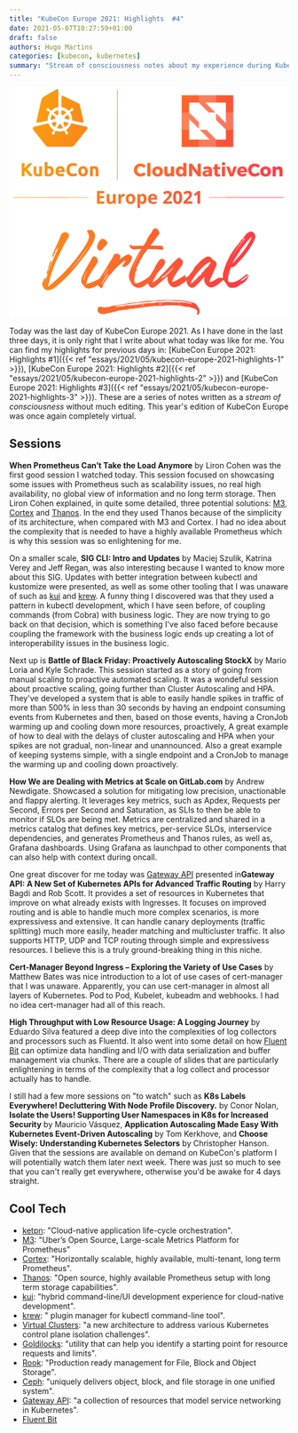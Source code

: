```yaml
---
title: "KubeCon Europe 2021: Highlights  #4"
date: 2021-05-07T10:27:59+01:00
draft: false
authors: Hugo Martins
categories: [kubecon, kubernetes]
summary: "Stream of consciousness notes about my experience during KubeCon Europe 2021 and cool things I've learned or enjoyed."
---
```


![kubecon-logo](https://raw.githubusercontent.com/cncf/artwork/master/other/kubecon-cloudnativecon/2021-eu-virtual/color/kubecon-eu-2021-color.png)

Today was the last day of KubeCon Europe 2021. As I have done in the last three days, it is only right that I write about what today was like for me. You can find my highlights for previous days in: [KubeCon Europe 2021: Highlights #1]({{< ref "essays/2021/05/kubecon-europe-2021-highlights-1"  >}}), [KubeCon Europe 2021: Highlights #2]({{< ref "essays/2021/05/kubecon-europe-2021-highlights-2"  >}}) and [KubeCon Europe 2021: Highlights #3]({{< ref "essays/2021/05/kubecon-europe-2021-highlights-3"  >}}). These are a series of notes written as a _stream of consciousness_ without much editing. This year's edition of KubeCon Europe was once again completely virtual.

## Sessions

**When Prometheus Can’t Take the Load Anymore** by Liron Cohen was the first good session I watched today. This session focused on showcasing some issues with Prometheus such as scalability issues, no real high availability, no global view of information and no long term storage. Then Liron Cohen explained, in quite some detailed, three potential solutions: [M3](https://eng.uber.com/m3/), [Cortex](https://cortexmetrics.io/) and [Thanos](https://thanos.io/). In the end they used Thanos because of the simplicity of its architecture, when compared with M3 and Cortex. I had no idea about the complexity that is needed to have a highly available Prometheus which is why this session was so enlightening for me.

On a smaller scale, **SIG CLI: Intro and Updates** by Maciej Szulik, Katrina Verey and Jeff Regan, was also interesting because I wanted to know more about this SIG. Updates with better integration between kubectl and kustomize were presented, as well as some other tooling that I was unaware of such as [kui](https://github.com/kubernetes-sigs/kui) and [krew](https://krew.sigs.k8s.io/). A funny thing I discovered was that they used a pattern in kubectl development, which I have seen before, of coupling commands (from Cobra) with business logic. They are now trying to go back on that decision, which is something I've also faced before because coupling the framework with the business logic ends up creating a lot of interoperability issues in the business logic.

Next up is **Battle of Black Friday: Proactively Autoscaling StockX** by Mario Loria and Kyle Schrade. This session started as a story of going from manual scaling to proactive automated scaling. It was a wondeful session about proactive scaling, going further than Cluster Autoscaling and HPA. They've developed a system that is able to easily handle spikes in traffic of more than 500% in less than 30 seconds by having an endpoint consuming events from Kubernetes and then, based on those events, having a CronJob warming up and cooling down more resources, proactively, A great example of how to deal with the delays of cluster autoscaling and HPA when your spikes are not gradual, non-linear and unannounced. Also a great example of keeping systems simple, with a single endpoint and a CronJob to manage the warming up and cooling down proactively.

**How We are Dealing with Metrics at Scale on GitLab.com** by Andrew Newdigate. Showcased a solution for mitigating low precision, unactionable and flappy alerting. It leverages key metrics, such as Apdex, Requests per Second, Errors per Second and Saturation, as SLIs to then be able to monitor if SLOs are being met. Metrics are centralized and shared in a metrics catalog that defines key metrics, per-service SLOs, interservice dependencies, and generates Prometheus and Thanos rules, as well as, Grafana dashboards. Using Grafana as launchpad to other components that can also help with context during oncall.

One great discover for me today was [Gateway API](https://gateway-api.sigs.k8s.io/) presented in**Gateway API: A New Set of Kubernetes APIs for Advanced Traffic Routing** by Harry Bagdi and Rob Scott. It provides a set of resources in Kubernetes that improve on what already exists with Ingresses. It focuses on improved routing and is able to handle much more complex scenarios, is more expressivess and extensive. It can handle canary deployments (traffic splitting) much more easily, header matching and multicluster traffic. It also supports HTTP, UDP and TCP routing through simple and expressivess resources. I believe this is a truly ground-breaking thing in this niche.

**Cert-Manager Beyond Ingress – Exploring the Variety of Use Cases** by Matthew Bates was nice introduction to a lot of use cases of cert-manager that I was unaware. Apparently, you can use cert-manager in almost all layers of Kubernetes. Pod to Pod, Kubelet, kubeadm and webhooks. I had no idea cert-manager had all of this reach.

**High Throughput with Low Resource Usage: A Logging Journey** by Eduardo Silva featured a deep dive into the complexities of log collectors and processors such as Fluentd. It also went into some detail on how [Fluent Bit](https://fluentbit.io/) can optimize data handling and I/O with data serialization and buffer management via chunks. There are a couple of slides that are particularly enlightening in terms of the complexity that a log collect and processor actually has to handle.

I still had a few more sessions on "to watch" such as **K8s Labels Everywhere! Decluttering With Node Profile Discovery.** by Conor Nolan, **Isolate the Users! Supporting User Namespaces in K8s for Increased Security** by Mauricio Vásquez, **Application Autoscaling Made Easy With Kubernetes Event-Driven Autoscaling** by Tom Kerkhove, and **Choose Wisely: Understanding Kubernetes Selectors** by Christopher Hanson. Given that the sessions are available on demand on KubeCon's platform I will potentially watch them later next week. There was just so much to see that you can't really get everywhere, otherwise you'd be awake for 4 days straight.

## Cool Tech

- [ketpn](https://keptn.sh/): "Cloud-native application life-cycle orchestration".
- [M3](https://eng.uber.com/m3/): "Uber’s Open Source, Large-scale Metrics Platform for Prometheus"
- [Cortex](https://cortexmetrics.io/): "Horizontally scalable, highly available, multi-tenant, long term Prometheus".
- [Thanos](https://thanos.io/): "Open source, highly available Prometheus setup with long term storage capabilities".
- [kui](https://github.com/kubernetes-sigs/kui): "hybrid command-line/UI development experience for cloud-native development".
- [krew](https://krew.sigs.k8s.io/): " plugin manager for kubectl command-line tool".
- [Virtual Clusters](https://github.com/kubernetes-sigs/multi-tenancy/tree/master/incubator/virtualcluster): "a new architecture to address various Kubernetes control plane isolation challenges".
- [Goldilocks](https://github.com/FairwindsOps/goldilocks): "utility that can help you identify a starting point for resource requests and limits".
- [Rook](https://rook.io/): "Production ready management for File, Block and Object Storage".
- [Ceph](https://docs.ceph.com/en/latest/): "uniquely delivers object, block, and file storage in one unified system".
- [Gateway API](https://gateway-api.sigs.k8s.io/): "a collection of resources that model service networking in Kubernetes".
- [Fluent Bit](https://fluentbit.io/)